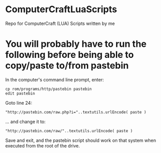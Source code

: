 # ComputerCraftLuaScripts
Repo for ComputerCraft (LUA) Scripts written by me



# You will probably have to run the following before being able to copy/paste to/from pastebin

In the computer's command line prompt, enter:
``` 
cp rom/programs/http/pastebin pastebin
edit pastebin
```

Goto line 24:

`
"http://pastebin.com/raw.php?i="..textutils.urlEncode( paste )
`

... and change it to:

`
"http://pastebin.com/raw/"..textutils.urlEncode( paste )
`

Save and exit, and the pastebin script should work on that system when executed from the root of the drive.
